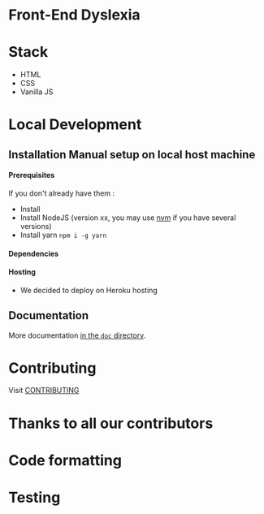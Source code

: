 # Front-End Dyslexia

# Stack

- HTML
- CSS
- Vanilla JS

# Local Development

## Installation Manual setup on local host machine

#### Prerequisites

If you don't already have them :

- Install
- Install NodeJS (version xx, you may use [nvm](https://github.com/nvm-sh/nvm) if you have several versions)
- Install yarn `npm i -g yarn`

#### Dependencies


#### Hosting

  * We decided to deploy on Heroku hosting

## Documentation

More documentation [in the `doc` directory](doc/).

# Contributing

Visit [CONTRIBUTING](https://github.com/omontigny/batch9_dyslexia_front/blob/main/CONTRIBUTING.md)

# Thanks to all our contributors


# Code formatting



# Testing
